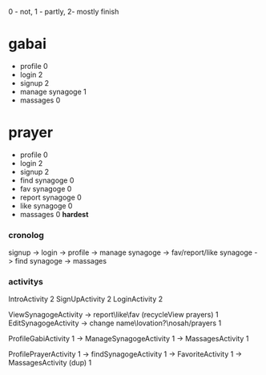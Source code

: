 0 - not, 1 - partly, 2- mostly finish
# gabai
* profile 0
* login 2
* signup 2
* manage synagoge 1
* massages 0

# prayer
* profile 0
* login 2
* signup 2
* find synagoge 0 
* fav synagoge 0
* report synagoge 0
* like synagoge 0
* massages 0 **hardest**

### cronolog
signup -> login -> profile -> manage synagoge -> fav/report/like synagoge -> find synagoge -> massages

### activitys 
IntroActivity 2
SignUpActivity 2
LoginActivity 2

ViewSynagogeActivity -> report\like\fav (recycleView prayers) 1
EditSynagogeActivity -> change name\lovation?\nosah/prayers 1

ProfileGabiActivity 1
-> ManageSynagogeActivity 1
-> MassagesActivity 1

ProfilePrayerActivity 1
-> findSynagogeActivity 1
-> FavoriteActivity 1
-> MassagesActivity (dup) 1 

